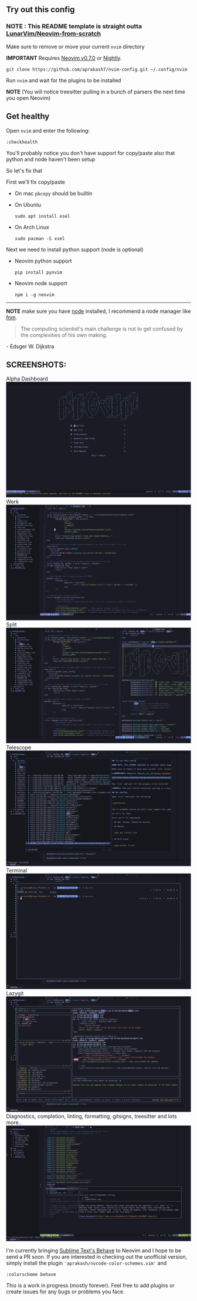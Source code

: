 ## Try out this config

### **NOTE** : This README template is straight outta [LunarVim/Neovim-from-scratch](https://github.com/LunarVim/Neovim-from-scratch/)

Make sure to remove or move your current `nvim` directory

**IMPORTANT** Requires [Neovim v0.7.0](https://github.com/neovim/neovim/releases/tag/v0.7.0) or [Nightly](https://github.com/neovim/neovim/releases/tag/nightly). 
```
git clone https://github.com/aprakash7/nvim-config.git ~/.config/nvim
```

Run `nvim` and wait for the plugins to be installed 

**NOTE** (You will notice treesitter pulling in a bunch of parsers the next time you open Neovim) 

## Get healthy

Open `nvim` and enter the following:

```
:checkhealth
```

You'll probably notice you don't have support for copy/paste also that python and node haven't been setup

So let's fix that

First we'll fix copy/paste

- On mac `pbcopy` should be builtin

- On Ubuntu

  ```
  sudo apt install xsel
  ```

- On Arch Linux

  ```
  sudo pacman -S xsel
  ```

Next we need to install python support (node is optional)

- Neovim python support

  ```
  pip install pynvim
  ```

- Neovim node support

  ```
  npm i -g neovim
  ```
---

**NOTE** make sure you have [node](https://nodejs.org/en/) installed, I recommend a node manager like [fnm](https://github.com/Schniz/fnm).

> The computing scientist's main challenge is not to get confused by the complexities of his own making. 

\- Edsger W. Dijkstra

## SCREENSHOTS:
Alpha Dashboard
![Dashboard](images/Dashboard.png)
Werk
![werk](images/werk.png)
Split
![split](images/split.png)
Telescope
![telescope](images/livegrep.png)
Terminal
![terminal](images/terminal.png)
Lazygit
![Lazygit](images/Lazygit.png)
Diagnostics, completion, linting, formatting, gitsigns, treesitter and lots more..
![completion](images/completion.png)

I'm currently bringing [Sublime Text's Behave](https://github.com/fnky/behave-theme) to Neovim and I hope to be send a PR soon. If you are interested in checking out the unofficial version, simply install the  plugin ```'aprakash/nvcode-color-schemes.vim'``` and 
```
:colorscheme behave
```

This is a work in progress (mostly forever). Feel free to add plugins or create issues for any bugs or problems you face.
